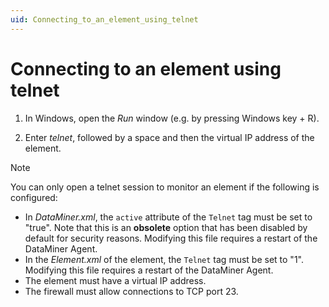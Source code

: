 ```yaml
---
uid: Connecting_to_an_element_using_telnet
---
```


# Connecting to an element using telnet

1. In Windows, open the *Run* window (e.g. by pressing Windows key + R).

1. Enter *telnet*, followed by a space and then the virtual IP address of the element.

> [!NOTE]
> You can only open a telnet session to monitor an element if the following is configured:
>
> - In *DataMiner.xml*, the `active` attribute of the `Telnet` tag must be set to "true". Note that this is an **obsolete** option that has been disabled by default for security reasons. Modifying this file requires a restart of the DataMiner Agent.
> - In the *Element.xml* of the element, the `Telnet` tag must be set to "1". Modifying this file requires a restart of the DataMiner Agent.
> - The element must have a virtual IP address.
> - The firewall must allow connections to TCP port 23.
